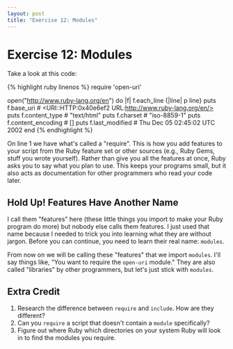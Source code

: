 ```yaml
---
layout: post
title: "Exercise 12: Modules"
---
```

# Exercise 12: Modules

Take a look at this code:

{% highlight ruby linenos %}
require 'open-uri'

open("http://www.ruby-lang.org/en") do |f|
  f.each_line {|line| p line}
  puts f.base_uri         # <URI::HTTP:0x40e6ef2 URL:http://www.ruby-lang.org/en/>
  puts f.content_type     # "text/html"
  puts f.charset          # "iso-8859-1"
  puts f.content_encoding # []
  puts f.last_modified    # Thu Dec 05 02:45:02 UTC 2002
end
{% endhighlight %}

On line 1 we have what's called a "require". This is how you add features to your script from the Ruby feature set or other sources (e.g., Ruby Gems, stuff you wrote yourself). Rather than give you all the features at once, Ruby asks you to say what you plan to use. This keeps your programs small, but it also acts as documentation for other programmers who read your code later.

## Hold Up! Features Have Another Name
I call them "features" here (these little things you import to make your Ruby program do more) but nobody else calls them features. I just used that name because I needed to trick you into learning what they are without jargon. Before you can continue, you need to learn their real name: `modules`.

From now on we will be calling these "features" that we import `modules`. I'll say things like, "You want to require the `open-uri` module." They are also called "libraries" by other programmers, but let's just stick with `modules`.

## Extra Credit
1. Research the difference between `require` and `include`. How are they different? 
2. Can you `require` a script that doesn't contain a `module` specifically?
3. Figure out where Ruby which directories on your system Ruby will look in to find the modules you require.
